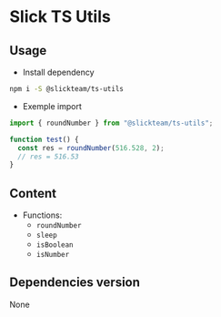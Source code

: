 # Slick TS Utils

## Usage

- Install dependency

```bash
npm i -S @slickteam/ts-utils
```

- Exemple import

```ts
import { roundNumber } from "@slickteam/ts-utils";

function test() {
  const res = roundNumber(516.528, 2);
  // res = 516.53
}
```

## Content

- Functions:
  - `roundNumber`
  - `sleep`
  - `isBoolean`
  - `isNumber`

## Dependencies version

None
